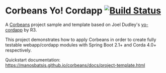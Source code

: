 
# Corbeans Yo! Cordapp [![Build Status](https://travis-ci.org/manosbatsis/corbeans-yo-cordapp.svg?branch=master)](https://travis-ci.org/manosbatsis/corbeans-yo-cordapp)

A [Corbeans](https://manosbatsis.github.io/corbeans/) project sample and template 
based on Joel Dudley's [yo-cordapp](https://github.com/corda/samples/tree/release-V3/yo-cordapp) by R3.

This project demonstrates how to apply Corbeans in order to create fully testable webapp/cordapp modules with 
Spring Boot 2.1+ and Corda 4.0+ respectively.

Quickstart documentation: https://manosbatsis.github.io/corbeans/docs/project-template.html